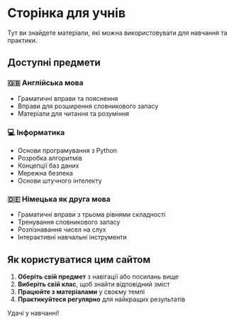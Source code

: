 # Сторінка для учнів

Тут ви знайдете матеріали, які можна використовувати для навчання та практики.

## Доступні предмети

### 🇬🇧 Англійська мова
- Граматичні вправи та пояснення
- Вправи для розширення словникового запасу
- Матеріали для читання та розуміння

### 💻 Інформатика
- Основи програмування з Python
- Розробка алгоритмів
- Концепції баз даних
- Мережна безпека
- Основи штучного інтелекту

### 🇩🇪 Німецька як друга мова
- Граматичні вправи з трьома рівнями складності
- Тренування словникового запасу
- Розпізнавання чисел на слух
- Інтерактивні навчальні інструменти

## Як користуватися цим сайтом

1. **Оберіть свій предмет** з навігації або посилань вище
2. **Виберіть свій клас**, щоб знайти відповідний зміст
3. **Працюйте з матеріалами** у своєму темпі
4. **Практикуйтеся регулярно** для найкращих результатів

Удачі у навчанні!
